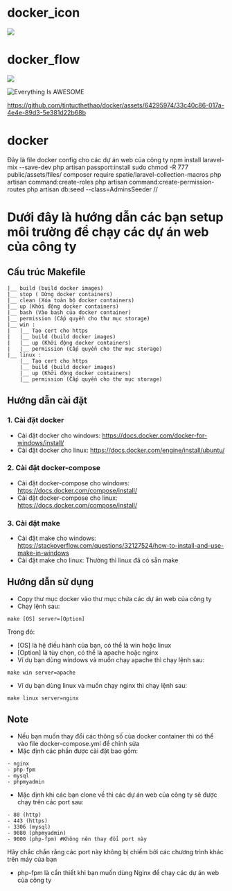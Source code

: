 # docker_icon
![](https://github.com/tintucthethao/docker/blob/master/docker_icon.jpg)
# docker_flow
![](https://github.com/tintucthethao/docker/blob/master/docker_flow.png)

![Everything Is AWESOME](https://www.youtube.com/watch?v=StTqXEQ2l-Y "Everything Is AWESOME")

https://github.com/tintucthethao/docker/assets/64295974/33c40c86-017a-4e4e-89d3-5e381d22b68b


# docker
Đây là file docker config cho các dự án web của công ty
npm install laravel-mix --save-dev
php artisan passport:install
sudo chmod -R 777 public/assets/files/
composer require spatie/laravel-collection-macros
php artisan command:create-roles
php artisan command:create-permission-routes
php artisan db:seed --class=AdminsSeeder
//

# Dưới đây là hướng dẫn các bạn setup môi trường để chạy các dự án web của công ty
## Cấu trúc Makefile
```
|__ build (build docker images)
|__ stop ( Dừng docker containers)
|__ clean (Xóa toàn bộ docker containers)
|__ up (Khởi động docker containers)
|__ bash (Vào bash của docker container)
|__ permission (Cấp quyền cho thư mục storage)
|__ win :
|   |__ Tạo cert cho https
|   |__ build (build docker images)
|   |__ up (Khởi động docker containers)
|   |__ permission (Cấp quyền cho thư mục storage)
|__ linux :
    |__ Tạo cert cho https
    |__ build (build docker images)
    |__ up (Khởi động docker containers)
    |__ permission (Cấp quyền cho thư mục storage)
```
## Hướng dẫn cài đặt
### 1. Cài đặt docker
- Cài đặt docker cho windows: https://docs.docker.com/docker-for-windows/install/
- Cài đặt docker cho linux: https://docs.docker.com/engine/install/ubuntu/
### 2. Cài đặt docker-compose
- Cài đặt docker-compose cho windows: https://docs.docker.com/compose/install/
- Cài đặt docker-compose cho linux: https://docs.docker.com/compose/install/
### 3. Cài đặt make
- Cài đặt make cho windows: https://stackoverflow.com/questions/32127524/how-to-install-and-use-make-in-windows
- Cài đặt make cho linux: Thường thì linux đã có sẵn make

## Hướng dẫn sử dụng
- Copy thư mục docker vào thư mục chứa các dự án web của công ty
- Chạy lệnh sau:
```
make [OS] server=[Option]
```
Trong đó:
- [OS] là hệ điều hành của bạn, có thể là win hoặc linux
- [Option] là tùy chọn, có thể là apache hoặc nginx
- Ví dụ bạn dùng windows và muốn chạy apache thì chạy lệnh sau:
```
make win server=apache
```
- Ví dụ bạn dùng linux và muốn chạy nginx thì chạy lệnh sau:
```
make linux server=nginx
```

## Note
- Nếu bạn muốn thay đổi các thông số của docker container thì có thể vào file docker-compose.yml để chỉnh sửa
- Mặc định các phần được cài đặt bao gồm:
```
- nginx
- php-fpm
- mysql
- phpmyadmin
```
- Mặc định khi các bạn clone về thì các dự án web của công ty sẽ được chạy trên các port sau:
```
- 80 (http)
- 443 (https)
- 3306 (mysql)
- 9080 (phpmyadmin)
- 9000 (php-fpm) #Không nên thay đổi port này
```
Hãy chắc chắn rằng các port này không bị chiếm bởi các chương trình khác trên máy của bạn
- php-fpm là cần thiết khi bạn muốn dùng Nginx để chạy các dự án web của công ty

